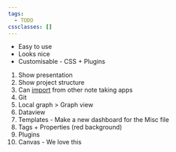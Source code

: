 ```yaml
---
tags:
  - TODO
cssclasses: []
---
```

- Easy to use
- Looks nice
- Customisable - CSS + Plugins

1. Show presentation
2. Show project structure
3. Can [import](https://help.obsidian.md/import) from other note taking apps
4. Git
5. Local graph > Graph view
6. Dataview
7. Templates - Make a new dashboard for the Misc file
8. Tags + Properties (red background)
9. Plugins
10. Canvas - We love this